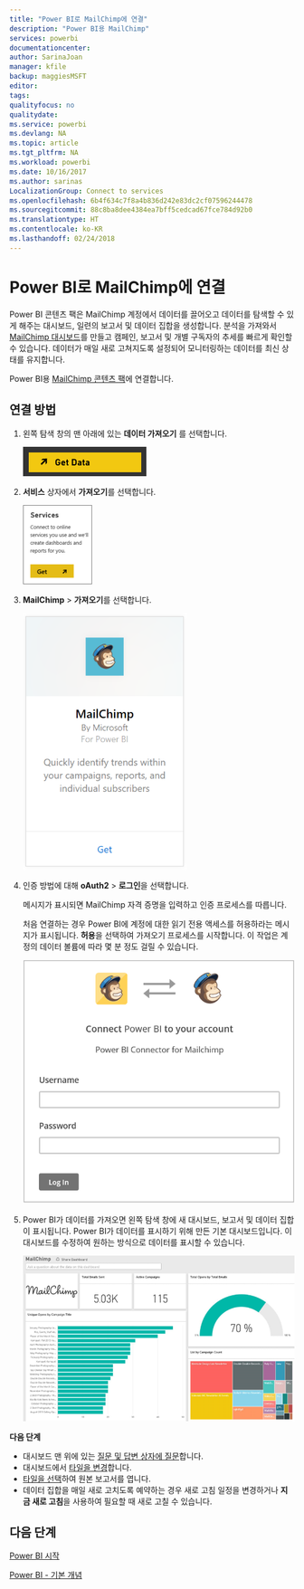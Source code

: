```yaml
---
title: "Power BI로 MailChimp에 연결"
description: "Power BI용 MailChimp"
services: powerbi
documentationcenter: 
author: SarinaJoan
manager: kfile
backup: maggiesMSFT
editor: 
tags: 
qualityfocus: no
qualitydate: 
ms.service: powerbi
ms.devlang: NA
ms.topic: article
ms.tgt_pltfrm: NA
ms.workload: powerbi
ms.date: 10/16/2017
ms.author: sarinas
LocalizationGroup: Connect to services
ms.openlocfilehash: 6b4f634c7f8a4b836d242e83dc2cf07596244478
ms.sourcegitcommit: 88c8ba8dee4384ea7bff5cedcad67fce784d92b0
ms.translationtype: HT
ms.contentlocale: ko-KR
ms.lasthandoff: 02/24/2018
---
```

# <a name="connect-to-mailchimp-with-power-bi"></a>Power BI로 MailChimp에 연결
Power BI 콘텐츠 팩은 MailChimp 계정에서 데이터를 끌어오고 데이터를 탐색할 수 있게 해주는 대시보드, 일련의 보고서 및 데이터 집합을 생성합니다. 분석을 가져와서 [MailChimp 대시보드](https://powerbi.microsoft.com/integrations/mailchimp)를 만들고 캠페인, 보고서 및 개별 구독자의 추세를 빠르게 확인할 수 있습니다. 데이터가 매일 새로 고쳐지도록 설정되어 모니터링하는 데이터를 최신 상태를 유지합니다.

Power BI용 [MailChimp 콘텐츠 팩](https://app.powerbi.com/getdata/services/mailchimp)에 연결합니다.

## <a name="how-to-connect"></a>연결 방법
1. 왼쪽 탐색 창의 맨 아래에 있는 **데이터 가져오기** 를 선택합니다.
   
    ![](media/service-connect-to-mailchimp/pbi_getdata.png)
2. **서비스** 상자에서 **가져오기**를 선택합니다.
   
   ![](media/service-connect-to-mailchimp/pbi_getservices.png)
3. **MailChimp** \> **가져오기**를 선택합니다.
   
   ![](media/service-connect-to-mailchimp/mailchimp.png)
4. 인증 방법에 대해 **oAuth2** \> **로그인**을 선택합니다.
   
    메시지가 표시되면 MailChimp 자격 증명을 입력하고 인증 프로세스를 따릅니다.
   
    처음 연결하는 경우 Power BI에 계정에 대한 읽기 전용 액세스를 허용하라는 메시지가 표시됩니다. **허용**을 선택하여 가져오기 프로세스를 시작합니다. 이 작업은 계정의 데이터 볼륨에 따라 몇 분 정도 걸릴 수 있습니다.
   
    ![](media/service-connect-to-mailchimp/allow.png)
5. Power BI가 데이터를 가져오면 왼쪽 탐색 창에 새 대시보드, 보고서 및 데이터 집합이 표시됩니다. Power BI가 데이터를 표시하기 위해 만든 기본 대시보드입니다. 이 대시보드를 수정하여 원하는 방식으로 데이터를 표시할 수 있습니다.
   
   ![](media/service-connect-to-mailchimp/pbi_mailchimpnewdash.png)

**다음 단계**

* 대시보드 맨 위에 있는 [질문 및 답변 상자에 질문](power-bi-q-and-a.md)합니다.
* 대시보드에서 [타일을 변경](service-dashboard-edit-tile.md)합니다.
* [타일을 선택](service-dashboard-tiles.md)하여 원본 보고서를 엽니다.
* 데이터 집합을 매일 새로 고치도록 예약하는 경우 새로 고침 일정을 변경하거나 **지금 새로 고침**을 사용하여 필요할 때 새로 고칠 수 있습니다.

## <a name="next-steps"></a>다음 단계
[Power BI 시작](service-get-started.md)

[Power BI - 기본 개념](service-basic-concepts.md)

